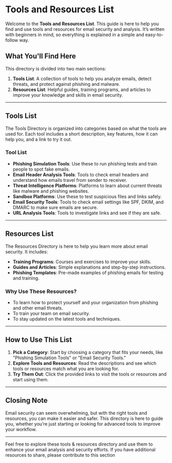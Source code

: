 # Tools and Resources List

Welcome to the **Tools and Resources List**. This guide is here to help you find and use tools and resources for email security and analysis. It’s written with beginners in mind, so everything is explained in a simple and easy-to-follow way.

## What You'll Find Here

This directory is divided into two main sections:

1. **Tools List**: A collection of tools to help you analyze emails, detect threats, and protect against phishing and malware.
2. **Resources List**: Helpful guides, training programs, and articles to improve your knowledge and skills in email security.

---

## Tools List

The Tools Directory is organized into categories based on what the tools are used for. Each tool includes a short description, key features, how it can help you, and a link to try it out.

### Tool List

- **Phishing Simulation Tools**: Use these to run phishing tests and train people to spot fake emails.
- **Email Header Analysis Tools**: Tools to check email headers and understand how emails travel from sender to receiver.
- **Threat Intelligence Platforms**: Platforms to learn about current threats like malware and phishing websites.
- **Sandbox Platforms**: Use these to test suspicious files and links safely.
- **Email Security Tools**: Tools to check email settings like SPF, DKIM, and DMARC to make sure emails are secure.
- **URL Analysis Tools**: Tools to investigate links and see if they are safe.

---

## Resources List

The Resources Directory is here to help you learn more about email security. It includes:

- **Training Programs**: Courses and exercises to improve your skills.
- **Guides and Articles**: Simple explanations and step-by-step instructions.
- **Phishing Templates**: Pre-made examples of phishing emails for testing and training.

### Why Use These Resources?

- To learn how to protect yourself and your organization from phishing and other email threats.
- To train your team on email security.
- To stay updated on the latest tools and techniques.

---

## How to Use This List

1. **Pick a Category**: Start by choosing a category that fits your needs, like "Phishing Simulation Tools" or "Email Security Tools."
2. **Explore Tools and Resources**: Read the descriptions and see which tools or resources match what you are looking for.
3. **Try Them Out**: Click the provided links to visit the tools or resources and start using them.

---

## Closing Note

Email security can seem overwhelming, but with the right tools and resources, you can make it easier and safer. This directory is here to guide you, whether you’re just starting or looking for advanced tools to improve your workflow.

---

Feel free to explore these tools & resources directory and use them to enhance your email analysis and security efforts. If you have additional resources to share, please contribute to this section

